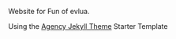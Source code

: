 Website for Fun of evlua.

Using the [Agency Jekyll Theme](https://github.com/raviriley/agency-jekyll-theme) Starter Template
